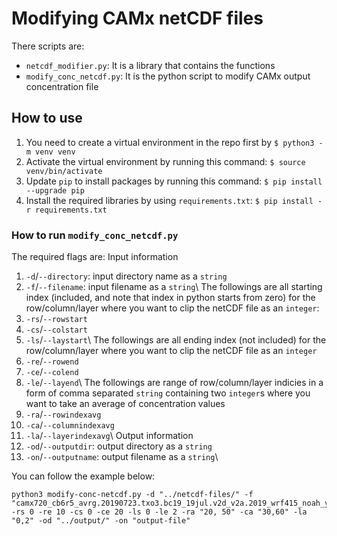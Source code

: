 # Modifying CAMx netCDF files

There scripts are:
- `netcdf_modifier.py`: It is a library that contains the functions
- `modify_conc_netcdf.py`: It is the python script to modify CAMx output concentration file

## How to use
1. You need to create a virtual environment in the repo first by `$ python3 -m venv venv`
2. Activate the virtual environment by running this command: `$ source venv/bin/activate`
3. Update `pip` to install packages by running this command: `$ pip install --upgrade pip`
4. Install the required libraries by using `requirements.txt`: `$ pip install -r requirements.txt`

### How to run `modify_conc_netcdf.py`
The required flags are:
Input information
1. `-d`/`--directory`: input directory name as a `string`
2. `-f`/`--filename`: input filename as a `string`\ 
The followings are all starting index (included, and note that index in python starts from zero) for the row/column/layer where you want to clip the netCDF file as an `integer`:
3. `-rs`/`--rowstart`
4. `-cs`/`--colstart`
5. `-ls`/`--laystart`\ 
The followings are all ending index (not included) for the row/column/layer where you want to clip the netCDF file as an `integer`  
6. `-re`/`--rowend`
7. `-ce`/`--colend`
8. `-le`/`--layend`\ 
The followings are range of row/column/layer indicies in a form of comma separated `string` containing two `integer`s where you want to take an average of concentration values
9. `-ra`/`--rowindexavg`
10. `-ca`/`--columnindexavg`
11. `-la`/`--layerindexavg`\ 
Output information
12. `-od`/`--outputdir`: output directory as a `string`
13. `-on`/`--outputname`: output filename as a `string`\


You can follow the example below:
```
python3 modify-conc-netcdf.py -d "../netcdf-files/" -f "camx720_cb6r5_avrg.20190723.txo3.bc19_19jul.v2d_v2a.2019_wrf415_noah_ysu_lyr45t30.txs_4km.nc" -rs 0 -re 10 -cs 0 -ce 20 -ls 0 -le 2 -ra "20, 50" -ca "30,60" -la "0,2" -od "../output/" -on "output-file"
```
